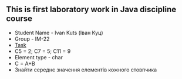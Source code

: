 ## This is first laboratory work in Java discipline course

- Student Name - Ivan Kuts (Іван Куц)
- Group - IM-22
- [Task](https://docs.google.com/document/d/142bHTKHvZCyG4WhowSjvenW-JGprnjcrNW4iujb-crc/edit)
- C5 = 2; C7 = 5; C11 = 9
- Element type - char
- C = A+B
- Знайти середнє значення елементів кожного стовпчика

